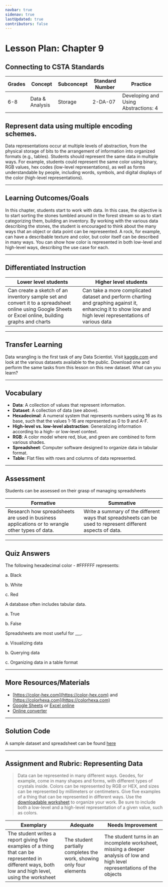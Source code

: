 ```yaml
---
navbar: true
sidenav: true
lastUpdated: true
contributors: false
---
```


<div class="home">
<h1 class="page-inner-title">Lesson Plan: Chapter 9</h1>

## Connecting to CSTA Standards

Grades | Concept | Subconcept | Standard Number | Practice
---|---|---|---|---
6-8 | Data & Analysis | Storage | 2-DA-07 | Developing and Using Abstractions: 4 |

## Represent data using multiple encoding schemes.

Data representations occur at multiple levels of abstraction, from the physical storage of bits to the arrangement of information into organized formats (e.g., tables). Students should represent the same data in multiple ways. For example, students could represent the same color using binary, RGB values, hex codes (low-level representations), as well as forms understandable by people, including words, symbols, and digital displays of the color (high-level representations).

---

## Learning Outcomes/Goals

In this chapter, students start to work with data. In this case, the objective is to start sorting the stones tumbled around in the forest stream so as to start categorizing them, building an inventory. By working with the various data describing the stones, the student is encouraged to think about the many ways that an object or data point can be represeented. A rock, for example, can have a describable texture and color, but color itself can be described in many ways. You can show how color is represented in both low-level and high-level ways, describing the use case for each.

---

## Differentiated Instruction

Lower level students | Higher level students
---|---
Can create a sketch of an inventory sample set and convert it to a spreadsheet online using Google Sheets or Excel online, building graphs and charts | Can take a more complicated dataset and perform charting and graphing against it, enhancing it to show low and high level representations of various data

---

## Transfer Learning

Data wrangling is the first task of any Data Scientist. Visit [kaggle.com](https://kaggle.com) and look at the various datasets available to the public. Download one and perform the same tasks from this lesson on this new dataset. What can you learn?

---

## Vocabulary

- **Data**: A collection of values that represent information.
- **Dataset**: A collection of data (see above).
- **Hexadecimal**: A numeral system that represents numbers using 16 as its base, such that the values 1-16 are represented as 0 to 9 and A-F. 
- **High-level vs. low-level abstraction**: Generalizing information according to a high- or low-level context.
- **RGB**: A color model where red, blue, and green are combined to form various shades.
- **Spreadsheet**: Computer software designed to organize data in tabular format.
- **Table**: Flat files with rows and columns of data represented.

---

## Assessment

Students can be assessed on their grasp of managing spreadsheets

Formative | Summative
---|---
Research how spreadsheets are used in business applications or to wrangle other types of data. | Write a summary of the different ways that spreadsheets can be used to represent different aspects of data.

---

## Quiz Answers

The following hexadecimal color - #FFFFFF represents:  

a.	Black  

b.	<span class="highlight">White</span> 

c.	Red 

A database often includes tabular data.  

a.	<span class="highlight">True</span>

b.	False 

Spreadsheets are most useful for ___.  

a.	Visualizing data  

b.	Querying data 

c. 	<span class="highlight">Organizing data in a table format</span> 

---

## More Resources/Materials

- [https://color-hex.com](https://color-hex.com) and [https://colorhexa.com](https://colorhexa.com)
- [Google Sheets](https://sheets.google.com) or [Excel online](https://office.live.com/)
- [Online converter](https://www.rapidtables.com/convert/number/base-converter.html)

---

## Solution Code

A sample dataset and spreadsheet can be found [here](https://docs.google.com/spreadsheets/d/109-W4dDIzDeqZuxB9TrumgV6XbmZK0PLd3sf4LmTZqM/edit?usp=sharing)

---

## Assignment and Rubric: Representing Data

> Data can be represented in many different ways. Geodes, for example, come in many shapes and forms, with different types of crystals inside. Colors can be represented by RGB or HEX, and sizes can be represented by millimeters or centimeters. Give five examples of a thing that can be represented in different ways. Use the [downloadable worksheet](https://cs4kids.club/ch9-worksheet.pdf) to organize your work. Be sure to include both a low-level and a high-level representation of a given value, such as colors. 

Exemplary | Adequate | Needs Improvement 
---|---|---
The student writes a report giving five examples of a thing that can be represented in different ways, both low and high level, using the worksheet | The student partially completes the work, showing only four elements | The student turns in an incomplete worksheet, missing a deeper analysis of low and high level representations of the objects
</div>